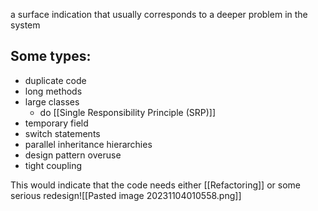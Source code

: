 a surface indication that usually corresponds to a deeper problem in the system

## Some types:
- duplicate code
- long methods
- large classes
	- do [[Single Responsibility Principle (SRP)]]
- temporary field
- switch statements
- parallel inheritance hierarchies
- design pattern overuse
- tight coupling

This would indicate that the code needs either [[Refactoring]] or some serious redesign![[Pasted image 20231104010558.png]]